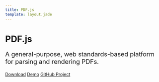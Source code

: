 ```yaml
---
title: PDF.js
template: layout.jade
---
```



<h1 class="text-center">PDF.js</h1>
<p class="text-center" style="font-size: 20px">A general-purpose, web standards-based platform for parsing and rendering PDFs.
</p>
<p class="text-center">
  <a type="button" class="btn btn-lg btn-default" href="getting_started/#download">Download</a>
  <a type="button" class="btn btn-lg btn-default" href="https://github.com/mozilla/pdf.js#online-demo">Demo</a>
  <a type="button" class="btn btn-lg btn-default" href="https://github.com/mozilla/pdf.js">GitHub Project</a>
</p>
